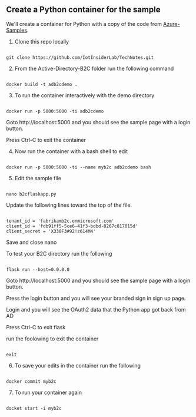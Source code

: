 ## Create a Python container for the sample

We'll create a container for Python with a copy of the code from [Azure-Samples](https://github.com/Azure-Samples/active-directory-b2c-python-flask-webapp).


1. Clone this repo locally

  ```

  git clone https://github.com/IotInsiderLab/TechNotes.git

  ```

2. From the Active-Directory-B2C folder run the following command

  ```

  docker build -t adb2cdemo .

  ```

3. To run the container interactively with the demo directory

  ```

  docker run -p 5000:5000 -ti adb2cdemo

  ```

  Goto http://localhost:5000 and you should see the sample page with a login button.

  Press Ctrl-C to exit the container

4. Now run the container with a bash shell to edit

  ```

  docker run -p 5000:5000 -ti --name myb2c adb2cdemo bash

  ```

5. Edit the sample file

  ```

  nano b2cflaskapp.py

  ```

  Update the following lines toward the top of the file.

  ```

  tenant_id = 'fabrikamb2c.onmicrosoft.com'
  client_id = 'fdb91ff5-5ce6-41f3-bdbd-8267c817015d'
  client_secret = 'X330F3#92!z614M4'

  ```

  Save and close nano

  To test your B2C directory run the following

  ```

  flask run --host=0.0.0.0

  ```

  Goto http://localhost:5000 and you should see the sample page with a login button.

  Press the login button and you will see your branded sign in sign up page.

  Login and you will see the OAuth2 data that the Python app got back from AD

  Press Ctrl-C to exit flask

  run the foolowing to exit the container

  ```

  exit

  ```

6. To save your edits in the container run the following

  ```

  docker commit myb2c

  ```

7. To run your container again

  ```

  docket start -i myb2c

  ```
